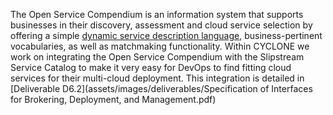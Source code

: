 ---
---
The Open Service Compendium is an information system that supports businesses in their discovery, assessment and cloud service selection by offering a simple [dynamic service description language](https://github.com/TU-Berlin-SNET/sdl-ng), business-pertinent vocabularies, as well as matchmaking functionality. Within CYCLONE we work on integrating the Open Service Compendium with the Slipstream Service Catalog to make it very easy for DevOps to find fitting cloud services for their multi-cloud deployment. This integration is detailed in [Deliverable D6.2](assets/images/deliverables/Specification of Interfaces for Brokering, Deployment, and Management.pdf)
